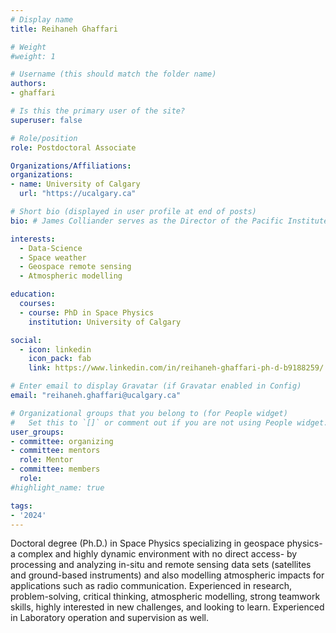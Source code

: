 ```yaml
---
# Display name
title: Reihaneh Ghaffari

# Weight
#weight: 1

# Username (this should match the folder name)
authors:
- ghaffari

# Is this the primary user of the site?
superuser: false

# Role/position
role: Postdoctoral Associate

Organizations/Affiliations:
organizations:
- name: University of Calgary
  url: "https://ucalgary.ca"

# Short bio (displayed in user profile at end of posts)
bio: # James Colliander serves as the Director of the Pacific Institute for the Mathematical Sciences.

interests:
  - Data-Science
  - Space weather
  - Geospace remote sensing
  - Atmospheric modelling

education:
  courses:
  - course: PhD in Space Physics
    institution: University of Calgary

social:
  - icon: linkedin
    icon_pack: fab
    link: https://www.linkedin.com/in/reihaneh-ghaffari-ph-d-b9188259/

# Enter email to display Gravatar (if Gravatar enabled in Config)
email: "reihaneh.ghaffari@ucalgary.ca"

# Organizational groups that you belong to (for People widget)
#   Set this to `[]` or comment out if you are not using People widget.
user_groups:
- committee: organizing
- committee: mentors
  role: Mentor
- committee: members
  role:
#highlight_name: true

tags:
- '2024'
---
```

Doctoral degree (Ph.D.) in Space Physics specializing in geospace physics- a
complex and highly dynamic environment with no direct access- by processing and
analyzing in-situ and remote sensing data sets (satellites and ground-based
instruments) and also modelling atmospheric impacts for applications such as
radio communication. Experienced in research, problem-solving, critical
thinking, atmospheric modelling, strong teamwork skills, highly interested in
new challenges, and looking to learn. Experienced in Laboratory operation and
supervision as well.
